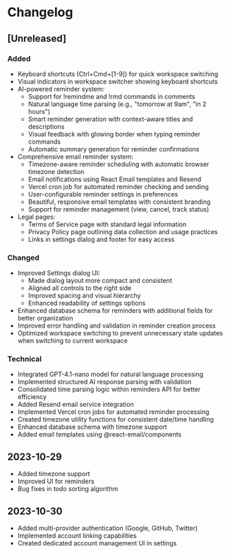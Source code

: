 # Changelog

## [Unreleased]

### Added
- Keyboard shortcuts (Ctrl+Cmd+[1-9]) for quick workspace switching
- Visual indicators in workspace switcher showing keyboard shortcuts
- AI-powered reminder system:
  - Support for !remindme and !rmd commands in comments
  - Natural language time parsing (e.g., "tomorrow at 9am", "in 2 hours")
  - Smart reminder generation with context-aware titles and descriptions
  - Visual feedback with glowing border when typing reminder commands
  - Automatic summary generation for reminder confirmations
- Comprehensive email reminder system:
  - Timezone-aware reminder scheduling with automatic browser timezone detection
  - Email notifications using React Email templates and Resend
  - Vercel cron job for automated reminder checking and sending
  - User-configurable reminder settings in preferences
  - Beautiful, responsive email templates with consistent branding
  - Support for reminder management (view, cancel, track status)
- Legal pages:
  - Terms of Service page with standard legal information
  - Privacy Policy page outlining data collection and usage practices
  - Links in settings dialog and footer for easy access

### Changed
- Improved Settings dialog UI:
  - Made dialog layout more compact and consistent
  - Aligned all controls to the right side
  - Improved spacing and visual hierarchy
  - Enhanced readability of settings options
- Enhanced database schema for reminders with additional fields for better organization
- Improved error handling and validation in reminder creation process
- Optimized workspace switching to prevent unnecessary state updates when switching to current workspace

### Technical
- Integrated GPT-4.1-nano model for natural language processing
- Implemented structured AI response parsing with validation
- Consolidated time parsing logic within reminders API for better efficiency
- Added Resend email service integration
- Implemented Vercel cron jobs for automated reminder processing
- Created timezone utility functions for consistent date/time handling
- Enhanced database schema with timezone support
- Added email templates using @react-email/components

## 2023-10-29
- Added timezone support
- Improved UI for reminders
- Bug fixes in todo sorting algorithm

## 2023-10-30
- Added multi-provider authentication (Google, GitHub, Twitter)
- Implemented account linking capabilities
- Created dedicated account management UI in settings
